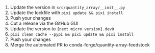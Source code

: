 1. Update the version in `src/quantity_array/__init__.py`
2. Update the lockfile with `pixi update && pixi install`
3. Push your changes
4. Cut a release via the GitHub GUI
5. Update the version to `{next micro version}.dev0`
6. `pixi clean cache --pypi && pixi update && pixi install`
7. Push your changes
8. Merge the automated PR to conda-forge/quantity-array-feedstock
